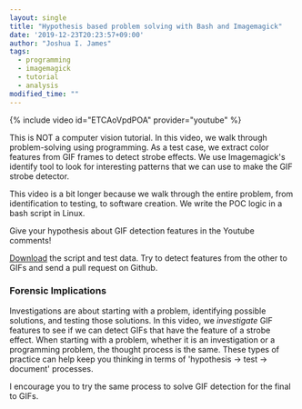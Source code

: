 ```yaml
---
layout: single
title: "Hypothesis based problem solving with Bash and Imagemagick"
date: '2019-12-23T20:23:57+09:00'
author: "Joshua I. James"
tags:
  - programming
  - imagemagick
  - tutorial
  - analysis
modified_time: ""
---
```


{% include video id="ETCAoVpdPOA" provider="youtube" %}

This is NOT a computer vision tutorial. In this video, we walk through problem-solving using programming. As a test case, we extract color features from GIF frames to detect strobe effects. We use Imagemagick's identify tool to look for interesting patterns that we can use to make the GIF strobe detector.

This video is a bit longer because we walk through the entire problem, from identification to testing, to software creation. We write the POC logic in a bash script in Linux.

Give your hypothesis about GIF detection features in the Youtube comments!

[Download](https://github.com/jijames/GIFStrobeDetect) the script and test data. Try to detect features from the other to GIFs and send a pull request on Github.

### Forensic Implications

Investigations are about starting with a problem, identifying possible solutions, and testing those solutions. In this video, we *investigate* GIF features to see if we can detect GIFs that have the feature of a strobe effect. When starting with a problem, whether it is an investigation or a programming problem, the thought process is the same. These types of practice can help keep you thinking in terms of 'hypothesis -> test -> document' processes.

I encourage you to try the same process to solve GIF detection for the final to GIFs.
